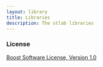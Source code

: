 ```yaml
---
layout: library
title: Libraries
description: The stlab libraries
---
```


### License ###
[Boost Software License, Version 1.0](http://www.boost.org/LICENSE_1_0.txt)

